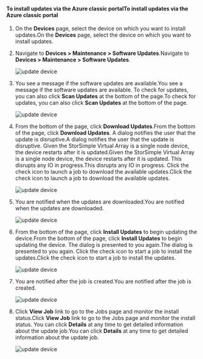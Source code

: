 <!--author=alkohli last changed: 09/02/16 -->

#### <a name="to-install-updates-via-the-azure-classic-portal"></a><span data-ttu-id="a2ba2-101">To install updates via the Azure classic portal</span><span class="sxs-lookup"><span data-stu-id="a2ba2-101">To install updates via the Azure classic portal</span></span>
1. <span data-ttu-id="a2ba2-102">On the **Devices** page, select the device on which you want to install updates.</span><span class="sxs-lookup"><span data-stu-id="a2ba2-102">On the **Devices** page, select the device on which you want to install updates.</span></span>
2. <span data-ttu-id="a2ba2-103">Navigate to **Devices > Maintenance > Software Updates**.</span><span class="sxs-lookup"><span data-stu-id="a2ba2-103">Navigate to **Devices > Maintenance > Software Updates**.</span></span>
   
    ![update device](https://docstestmedia1.blob.core.windows.net/azure-media/includes/media/storsimple-ova-install-update-via-portal/azupdate1m.png)  
3. <span data-ttu-id="a2ba2-105">You see a message if the software updates are available.</span><span class="sxs-lookup"><span data-stu-id="a2ba2-105">You see a message if the software updates are available.</span></span> <span data-ttu-id="a2ba2-106">To check for updates, you can also click **Scan Updates** at the bottom of the page.</span><span class="sxs-lookup"><span data-stu-id="a2ba2-106">To check for updates, you can also click **Scan Updates** at the bottom of the page.</span></span>
   
    ![update device](https://docstestmedia1.blob.core.windows.net/azure-media/includes/media/storsimple-ova-install-update-via-portal/azupdate2m.png)
4. <span data-ttu-id="a2ba2-108">From the bottom of the page, click **Download Updates**.</span><span class="sxs-lookup"><span data-stu-id="a2ba2-108">From the bottom of the page, click **Download Updates**.</span></span> <span data-ttu-id="a2ba2-109">A dialog notifies the user that the update is disruptive.</span><span class="sxs-lookup"><span data-stu-id="a2ba2-109">A dialog notifies the user that the update is disruptive.</span></span> <span data-ttu-id="a2ba2-110">Given the StorSimple Virtual Array is a single node device, the device restarts after it is updated.</span><span class="sxs-lookup"><span data-stu-id="a2ba2-110">Given the StorSimple Virtual Array is a single node device, the device restarts after it is updated.</span></span> <span data-ttu-id="a2ba2-111">This disrupts any IO in progress.</span><span class="sxs-lookup"><span data-stu-id="a2ba2-111">This disrupts any IO in progress.</span></span> <span data-ttu-id="a2ba2-112">Click the check icon to launch a job to download the available updates.</span><span class="sxs-lookup"><span data-stu-id="a2ba2-112">Click the check icon to launch a job to download the available updates.</span></span> 
   
    ![update device](https://docstestmedia1.blob.core.windows.net/azure-media/includes/media/storsimple-ova-install-update-via-portal/azupdate3m.png)
5. <span data-ttu-id="a2ba2-114">You are notified when the updates are downloaded.</span><span class="sxs-lookup"><span data-stu-id="a2ba2-114">You are notified when the updates are downloaded.</span></span> 
   
    ![update device](https://docstestmedia1.blob.core.windows.net/azure-media/includes/media/storsimple-ova-install-update-via-portal/azupdate6m.png)
6. <span data-ttu-id="a2ba2-116">From the bottom of the page, click **Install Updates** to begin updating the device.</span><span class="sxs-lookup"><span data-stu-id="a2ba2-116">From the bottom of the page, click **Install Updates** to begin updating the device.</span></span> <span data-ttu-id="a2ba2-117">The dialog is presented to you again.</span><span class="sxs-lookup"><span data-stu-id="a2ba2-117">The dialog is presented to you again.</span></span> <span data-ttu-id="a2ba2-118">Click the check icon to start a job to install the updates.</span><span class="sxs-lookup"><span data-stu-id="a2ba2-118">Click the check icon to start a job to install the updates.</span></span> 
   
    ![update device](https://docstestmedia1.blob.core.windows.net/azure-media/includes/media/storsimple-ova-install-update-via-portal/azupdate7m.png) 
7. <span data-ttu-id="a2ba2-120">You are notified after the job is created.</span><span class="sxs-lookup"><span data-stu-id="a2ba2-120">You are notified after the job is created.</span></span> 
   
    ![update device](https://docstestmedia1.blob.core.windows.net/azure-media/includes/media/storsimple-ova-install-update-via-portal/azupdate8m.png)
8. <span data-ttu-id="a2ba2-122">Click **View Job** link to go to the Jobs page and monitor the install status.</span><span class="sxs-lookup"><span data-stu-id="a2ba2-122">Click **View Job** link to go to the Jobs page and monitor the install status.</span></span> <span data-ttu-id="a2ba2-123">You can click **Details** at any time to get detailed information about the update job.</span><span class="sxs-lookup"><span data-stu-id="a2ba2-123">You can click **Details** at any time to get detailed information about the update job.</span></span> 
   
    ![update device](https://docstestmedia1.blob.core.windows.net/azure-media/includes/media/storsimple-ova-install-update-via-portal/azupdate9m.png)








